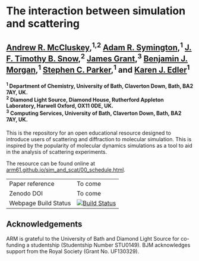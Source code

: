# The interaction between simulation and scattering

<h2> <a href="https://orcid.org/0000-0003-3381-5911">Andrew R. McCluskey</a>,<sup>1,2</sup>
<a href="https://orcid.org/0000-0001-6059-497X">Adam R. Symington</a>,<sup>1</sup>
<a href="https://orcid.org/0000-0001-7146-6885">J. F. Timothy B. Snow</a>,<sup>2</sup>
<a href="https://orcid.org/0000-0003-1362-2055">James Grant</a>,<sup>3</sup>
<a href="https://orcid.org/0000-0002-3056-8233">Benjamin J. Morgan</a>,<sup>1</sup>
<a href="https://orcid.org/0000-0003-3804-0975">Stephen C. Parker</a>,<sup>1</sup> and
<a href="https://orcid.org/0000-0001-5822-0127">Karen J. Edler</a><sup>1</sup>

<h4> <sup>1</sup> Department of Chemistry, University of Bath, Claverton Down, Bath, BA2 7AY, UK. <br><sup>2</sup> Diamond Light Source, Diamond House, Rutherford Appleton Laboratory, Harwell Oxford, OX11 0DE, UK. <br><sup>3</sup> Computing Services, University of Bath, Claverton Down, Bath, BA2 7AY, UK. </h4>

This is the repository for an open educational resource designed to introduce users of scattering and diffraction to molecular simulation. 
This is inspired by the popularity of molecular dynamics simulations as a tool to aid in the analysis of scattering experiments. 

The resource can be found online at [arm61.github.io/sim_and_scat/00_schedule.html](https://arm61.github.io/sim_and_scat/00_schedule.html). 


<table>
  <tr>
    <td>Paper reference</td>
    <td>
      To come
    </td>
  </tr>
  <tr>
    <td>Zenodo DOI</td>
    <td>
      To come
    </td>
  </tr>
  <tr>
    <td>Webpage Build Status</td>
    <td>
      <a href="https://travis-ci.org/arm61/sim_and_scat">
      <img src="https://travis-ci.org/arm61/sim_and_scat.svg?branch=master" alt="Build Status" />
      </a>
    </td>
  </tr>
</table>

## Acknowledgements

ARM is grateful to the University of Bath and Diamond Light Source for co-funding a studentship (Studentship Number STU0149). BJM acknowledges support from the Royal Society (Grant No. UF130329).
